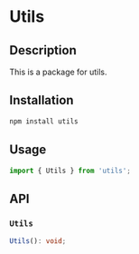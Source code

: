 # Utils

## Description

This is a package for utils.

## Installation

```bash
npm install utils
```

## Usage

```typescript
import { Utils } from 'utils';
```

## API

### `Utils`

```typescript
Utils(): void;
```
